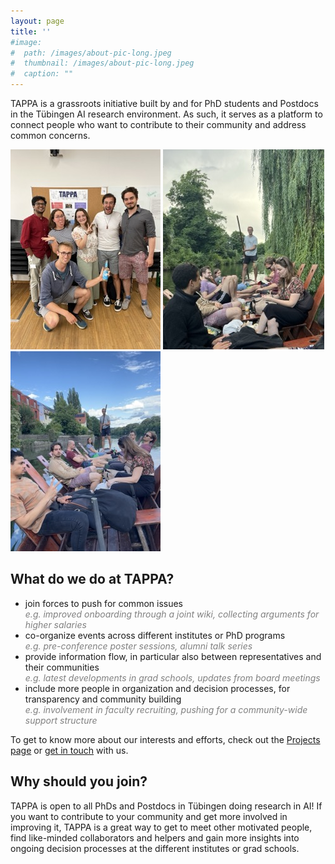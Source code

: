 ```yaml
---
layout: page
title: ''
#image:
#  path: /images/about-pic-long.jpeg
#  thumbnail: /images/about-pic-long.jpeg
#  caption: ""
---
```


TAPPA is a grassroots initiative built by and for PhD students and Postdocs in the Tübingen AI research environment. As such, it serves as a platform to connect people who want to contribute to their community and address common concerns.

![TAPPA at Summer Poster Session (2025)](/images/events/tappa_poster_event.jpeg)
![TAPPA Punting on Neckar (Summer 2025)](/images/events/punting2.jpeg)
![TAPPA Punting on Neckar (Summer 2025)](/images/events/punting.jpeg)

## What do we do at TAPPA?

- join forces to push for common issues\
<span style="color: gray;">*e.g. improved onboarding through a joint wiki, collecting arguments for higher salaries*</span>
- co-organize events across different institutes or PhD programs\
<span style="color: gray;">*e.g. pre-conference poster sessions, alumni talk series*</span>
- provide information flow, in particular also between representatives and their communities\
<span style="color: gray;">*e.g. latest developments in grad schools, updates from board meetings*</span>
- include more people in organization and decision processes, for transparency and community building\
<span style="color: gray;">*e.g. involvement in faculty recruiting, pushing for a community-wide support structure*</span>

To get to know more about our interests and efforts, check out the [Projects page](https://tappa-org.github.io/projects/) or [get in touch](https://tappa-org.github.io/contact/) with us.

## Why should you join?
TAPPA is open to all PhDs and Postdocs in Tübingen doing research in AI!
If you want to contribute to your community and get more involved in improving it, TAPPA is a great way to get to meet other motivated people, find like-minded collaborators and helpers and gain more insights into ongoing decision processes at the different institutes or grad schools.
